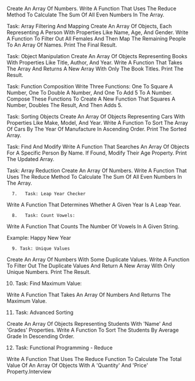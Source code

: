 Create An Array Of Numbers. Write A Function That Uses The Reduce Method To Calculate The Sum Of All Even Numbers In The Array.

Task: Array Filtering And Mapping
Create An Array Of Objects, Each Representing A Person With Properties Like Name, Age, And Gender. Write A Function To Filter Out All Females And Then Map The Remaining People To An Array Of Names. Print The Final Result.

Task: Object Manipulation
Create An Array Of Objects Representing Books With Properties Like Title, Author, And Year. Write A Function That Takes The Array And Returns A New Array With Only The Book Titles. Print The Result.

Task: Function Composition
Write Three Functions: One To Square A Number, One To Double A Number, And One To Add 5 To A Number. Compose These Functions To Create A New Function That Squares A Number, Doubles The Result, And Then Adds 5.

Task: Sorting Objects
Create An Array Of Objects Representing Cars With Properties Like Make, Model, And Year. Write A Function To Sort The Array Of Cars By The Year Of Manufacture In Ascending Order. Print The Sorted Array.

Task: Find And Modify
Write A Function That Searches An Array Of Objects For A Specific Person By Name. If Found, Modify Their Age Property. Print The Updated Array.

Task: Array Reduction
Create An Array Of Numbers. Write A Function That Uses The Reduce Method To Calculate The Sum Of All Even Numbers In The Array.

      7.   Task: Leap Year Checker

Write A Function That Determines Whether A Given Year Is A Leap Year.

      8.   Task: Count Vowels:

Write A Function That Counts The Number Of Vowels In A Given String.

Example: Happy New Year

      9. Task: Unique Values

Create An Array Of Numbers With Some Duplicate Values. Write A Function To Filter Out The Duplicate Values And Return A New Array With Only Unique Numbers. Print The Result.

10. Task: Find Maximum Value:

Write A Function That Takes An Array Of Numbers And Returns The Maximum Value.

11. Task: Advanced Sorting

Create An Array Of Objects Representing Students With 'Name' And 'Grades' Properties. Write A Function To Sort The Students By Average Grade In Descending Order.

12. Task: Functional Programming - Reduce

Write A Function That Uses The Reduce Function To Calculate The Total Value Of An Array Of Objects With A 'Quantity' And 'Price' Property.Interview

